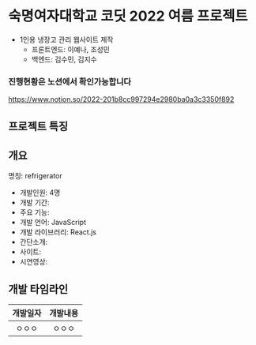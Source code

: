 # 숙명여자대학교 코딧 2022 여름 프로젝트

- 1인용 냉장고 관리 웹사이트 제작
  - 프론트엔드: 이예나, 조성민
  - 백엔드: 김수민, 김지수

### 진행현황은 노션에서 확인가능합니다

https://www.notion.so/2022-201b8cc997294e2980ba0a3c3350f892

## 프로젝트 특징

## 개요

명칭: refrigerator

- 개발인원: 4명
- 개발 기간:
- 주요 기능:
- 개발 언어: JavaScript
- 개발 라이브러리: React.js
- 간단소개:
- 사이트:
- 시연영상:

## 개발 타임라인

| 개발일자 | 개발내용 |
| :------: | :------: |
|  ㅇㅇㅇ  |  ㅇㅇㅇ  |
